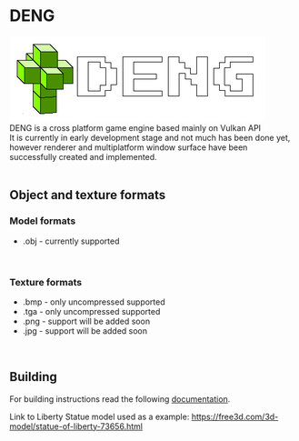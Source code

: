 # DENG

![alt text](logo/logo_full.png) <br>
DENG is a cross platform game engine based mainly on Vulkan API <br> 
It is currently in early development stage and not much has been done yet, however renderer and multiplatform window surface have been successfully created and implemented.<br>
<br>

## Object and texture formats
### Model formats
* .obj - currently supported <br>
<br>

### Texture formats
* .bmp - only uncompressed supported <br>
* .tga - only uncompressed supported <br>
* .png - support will be added soon <br>
* .jpg - support will be added soon <br>
<br>

## Building

For building instructions read the following [documentation](BUILD.md). <br>
    
Link to Liberty Statue model used as a example: https://free3d.com/3d-model/statue-of-liberty-73656.html <br> 
 

 
